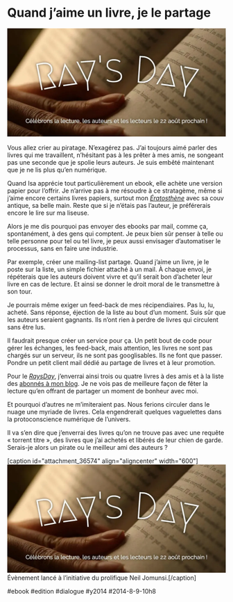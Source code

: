 # Quand j’aime un livre, je le partage

![](_i/raysday.webp)

Vous allez crier au piratage. N’exagérez pas. J’ai toujours aimé parler des livres qui me travaillent, n’hésitant pas à les prêter à mes amis, ne songeant pas une seconde que je spolie leurs auteurs. Je suis embêté maintenant que je ne lis plus qu’en numérique.

Quand Isa apprécie tout particulièrement un ebook, elle achète une version papier pour l’offrir. Je n’arrive pas à me résoudre à ce stratagème, même si j’aime encore certains livres papiers, surtout mon *[Ératosthène](../../page/eratosthene)* avec sa couv antique, sa belle main. Reste que si je n’étais pas l’auteur, je préférerais encore le lire sur ma liseuse.

Alors je me dis pourquoi pas envoyer des ebooks par mail, comme ça, spontanément, à des gens qui comptent. Je peux bien sûr penser à telle ou telle personne pour tel ou tel livre, je peux aussi envisager d’automatiser le processus, sans en faire une industrie.

Par exemple, créer une mailing-list partage. Quand j’aime un livre, je le poste sur la liste, un simple fichier attaché à un mail. À chaque envoi, je répéterais que les auteurs doivent vivre et qu’il serait bon d’acheter leur livre en cas de lecture. Et ainsi se donner le droit moral de le transmettre à son tour.

Je pourrais même exiger un feed-back de mes récipendiaires. Pas lu, lu, acheté. Sans réponse, éjection de la liste au bout d’un moment. Suis sûr que les auteurs seraient gagnants. Ils n’ont rien à perdre de livres qui circulent sans être lus.

Il faudrait presque créer un service pour ça. Un petit bout de code pour gérer les échanges, les feed-back, mais attention, les livres ne sont pas chargés sur un serveur, ils ne sont pas googlisables. Ils ne font que passer. Pondre un petit client mail dédié au partage de livres et à leur promotion.

Pour le [*RaysDay*](http://raysday.net/), j’enverrai ainsi trois ou quatre livres à des amis et à la liste des [abonnés à mon blog](../../page/abonnement-par-mail). Je ne vois pas de meilleure façon de fêter la lecture qu’en offrant de partager un moment de bonheur avec moi.

Et pourquoi d’autres ne m’imiteraient pas. Nous ferions circuler dans le nuage une myriade de livres. Cela engendrerait quelques vaguelettes dans la protoconscience numérique de l’univers.

Il va s’en dire que j’enverrai des livres qu’on ne trouve pas avec une requête « torrent titre », des livres que j’ai achetés et libérés de leur chien de garde. Serais-je alors un pirate ou le meilleur ami des auteurs ?

[caption id="attachment\_36574" align="aligncenter" width="600"]![Évènement lancé à l’initiative du prolifique Neil Jomunsi.](_i/raysday.webp) Évènement lancé à l’initiative du prolifique Neil Jomunsi.[/caption]



#ebook #edition #dialogue #y2014 #2014-8-9-10h8
